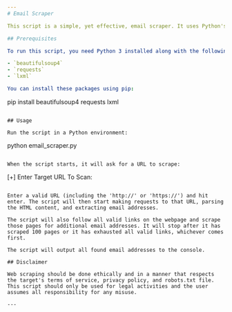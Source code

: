 ```yaml
---
# Email Scraper

This script is a simple, yet effective, email scraper. It uses Python's `requests` and `BeautifulSoup` libraries to make HTTP requests to specified URLs, parse the HTML content, and extract all the email addresses it can find.

## Prerequisites

To run this script, you need Python 3 installed along with the following Python packages:

- `beautifulsoup4`
- `requests`
- `lxml`

You can install these packages using pip:

```
pip install beautifulsoup4 requests lxml
```

## Usage

Run the script in a Python environment:

```
python email_scraper.py
```

When the script starts, it will ask for a URL to scrape:

```
[+] Enter Target URL To Scan:
```

Enter a valid URL (including the 'http://' or 'https://') and hit enter. The script will then start making requests to that URL, parsing the HTML content, and extracting email addresses.

The script will also follow all valid links on the webpage and scrape those pages for additional email addresses. It will stop after it has scraped 100 pages or it has exhausted all valid links, whichever comes first.

The script will output all found email addresses to the console.

## Disclaimer

Web scraping should be done ethically and in a manner that respects the target's terms of service, privacy policy, and robots.txt file. This script should only be used for legal activities and the user assumes all responsibility for any misuse.

---
```

